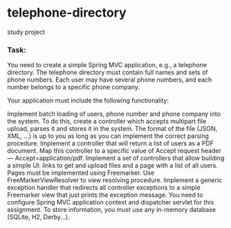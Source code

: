 # telephone-directory
study project

### Task:
You need to create a simple Spring MVC application, e.g., a telephone directory. The telephone 
directory must contain full names and sets of phone numbers. Each user may have several phone 
numbers, and each number belongs to a specific phone company.

Your application must include the following functionality:

Implement batch loading of users, phone number and phone company into the system. To do this, create
a controller which accepts multipart file upload, parses it and stores it in the system. The format 
of the file (JSON, XML, ...) is up to you as long as you can implement the correct parsing procedure.
Implement a controller that will return a list of users as a PDF document. Map this controller to a 
specific value of Accept request header — Accept=application/pdf.
Implement a set of controllers that allow building a simple UI: links to get and upload files and a 
page with a list of all users. Pages must be implemented using Freemarker. Use 
FreeMarkerViewResolver to view resolving procedure.
Implement a generic exception handler that redirects all controller exceptions to a simple 
Freemarker view that just prints the exception message.
You need to configure Spring MVC application context and dispatcher servlet for this assignment. 
To store information, you must use any in-memory database (SQLite, H2, Derby...).
